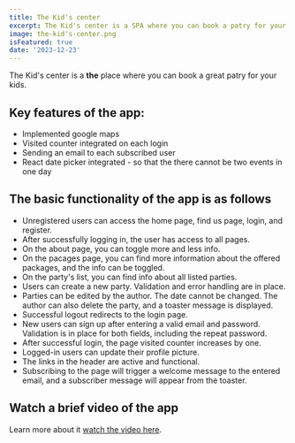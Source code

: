```yaml
---
title: The Kid's center
excerpt: The Kid's center is a SPA where you can book a patry for your kid
image: the-kid's-center.png
isFeatured: true
date: '2023-12-23'
---
```


The Kid's center is a **the** place where you can book a great patry for your kids.




## Key features of the app:

- Implemented google maps
- Visited counter integrated on each login
- Sending an email to each subscribed user
- React date picker integrated - so that the there cannot be two events in one day

## The basic functionality of the app is as follows

- Unregistered users can access the home page, find us page, login, and register.
- After successfully logging in, the user has access to all pages.
- On the about page, you can toggle more and less info.
- On the pacages page, you can find more information about the offered packages, and the info can be toggled.
- On the party's list, you can find info about all listed parties.
- Users can create a new party. Validation and error handling are in place.
- Parties can be edited by the author. The date cannot be changed. The author can also delete the party, and a toaster message is displayed.
- Successful logout redirects to the login page.
- New users can sign up after entering a valid email and password. Validation is in place for both fields, including the repeat password.
- After successful login, the page visited counter increases by one.
- Logged-in users can update their profile picture.
- The links in the header are active and functional.
- Subscribing to the page will trigger a welcome message to the entered email, and a subscriber message will appear from the toaster.

## Watch a brief video of the app

Learn more about it [watch the video here](https://www.youtube.com/watch?v=EohIGngL4iE).




